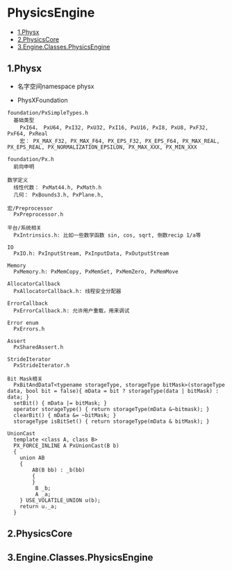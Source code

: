 # PhysicsEngine
- [1.Physx](#1Physx)
- [2.PhysicsCore](#2PhysicsCore)
- [3.Engine.Classes.PhysicsEngine](#3Engine.Classes.PhysicsEngine)

## 1.Physx
- 名字空间namespace physx

- PhysXFoundation
```
foundation/PxSimpleTypes.h
  基础类型
    PxI64， PxU64, PxI32, PxU32, PxI16, PxU16, PxI8, PxU8, PxF32, PxF64, PxReal
    宏： PX_MAX_F32, PX_MAX_F64, PX_EPS_F32, PX_EPS_F64, PX_MAX_REAL, PX_EPS_REAL, PX_NORMALIZATION_EPSILON, PX_MAX_XXX, PX_MIN_XXX

foundation/Px.h
  前向申明

数学定义
  线性代数： PxMat44.h, PxMath.h
  几何： PxBounds3.h, PxPlane.h, 

宏/Preprocessor
  PxPreprocessor.h

平台/系统相关
  PxIntrinsics.h: 比如一些数学函数 sin, cos, sqrt, 倒数recip 1/a等

IO
  PxIO.h: PxInputStream, PxInputData, PxOutputStream

Memory
  PxMemory.h: PxMemCopy, PxMemSet, PxMemZero, PxMemMove

AllocatorCallback
  PxAllocatorCallback.h: 线程安全分配器

ErrorCallback
  PxErrorCallback.h: 允许用户重载，用来调试

Error enum
  PxErrors.h

Assert
  PxSharedAssert.h

StrideIterator
  PxStrideIterator.h

Bit Mask相关
  PxBitAndDataT<typename storageType, storageType bitMask>(storageType data, bool bit = false){ mData = bit ? storageType(data | bitMask) : data; }
  setBit() { mData |= bitMask; }
  operator storageType() { return storageType(mData &~bitmask); }
  clearBit() { mData &= ~bitMask; }
  storageType isBitSet() { return storageType(mData & bitMask); }

UnionCast
  template <class A, class B>
  PX_FORCE_INLINE A PxUnionCast(B b)
  {
  	union AB
  	{
  		AB(B bb) : _b(bb)
  		{
  		}
  		 B _b;
  		 A _a;
  	} USE_VOLATILE_UNION u(b);
  	return u._a;
  }
```

## 2.PhysicsCore

## 3.Engine.Classes.PhysicsEngine

